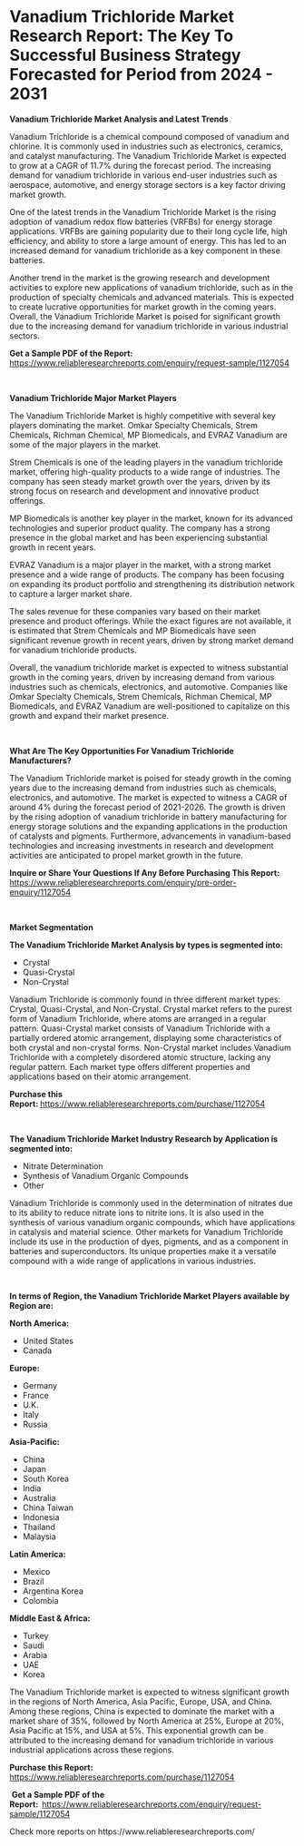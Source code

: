 <p><h1>Vanadium Trichloride Market Research Report: The Key To Successful Business Strategy Forecasted for Period from 2024 - 2031</h1></p><p><strong>Vanadium Trichloride Market Analysis and Latest Trends</strong></p>
<p><p>Vanadium Trichloride is a chemical compound composed of vanadium and chlorine. It is commonly used in industries such as electronics, ceramics, and catalyst manufacturing. The Vanadium Trichloride Market is expected to grow at a CAGR of 11.7% during the forecast period. The increasing demand for vanadium trichloride in various end-user industries such as aerospace, automotive, and energy storage sectors is a key factor driving market growth.</p><p>One of the latest trends in the Vanadium Trichloride Market is the rising adoption of vanadium redox flow batteries (VRFBs) for energy storage applications. VRFBs are gaining popularity due to their long cycle life, high efficiency, and ability to store a large amount of energy. This has led to an increased demand for vanadium trichloride as a key component in these batteries.</p><p>Another trend in the market is the growing research and development activities to explore new applications of vanadium trichloride, such as in the production of specialty chemicals and advanced materials. This is expected to create lucrative opportunities for market growth in the coming years. Overall, the Vanadium Trichloride Market is poised for significant growth due to the increasing demand for vanadium trichloride in various industrial sectors.</p></p>
<p><strong>Get a Sample PDF of the Report:&nbsp;</strong> <a href="https://www.reliableresearchreports.com/enquiry/request-sample/1127054">https://www.reliableresearchreports.com/enquiry/request-sample/1127054</a></p>
<p>&nbsp;</p>
<p><strong>Vanadium Trichloride Major Market Players</strong></p>
<p><p>The Vanadium Trichloride Market is highly competitive with several key players dominating the market. Omkar Specialty Chemicals, Strem Chemicals, Richman Chemical, MP Biomedicals, and EVRAZ Vanadium are some of the major players in the market.</p><p>Strem Chemicals is one of the leading players in the vanadium trichloride market, offering high-quality products to a wide range of industries. The company has seen steady market growth over the years, driven by its strong focus on research and development and innovative product offerings.</p><p>MP Biomedicals is another key player in the market, known for its advanced technologies and superior product quality. The company has a strong presence in the global market and has been experiencing substantial growth in recent years.</p><p>EVRAZ Vanadium is a major player in the market, with a strong market presence and a wide range of products. The company has been focusing on expanding its product portfolio and strengthening its distribution network to capture a larger market share.</p><p>The sales revenue for these companies vary based on their market presence and product offerings. While the exact figures are not available, it is estimated that Strem Chemicals and MP Biomedicals have seen significant revenue growth in recent years, driven by strong market demand for vanadium trichloride products.</p><p>Overall, the vanadium trichloride market is expected to witness substantial growth in the coming years, driven by increasing demand from various industries such as chemicals, electronics, and automotive. Companies like Omkar Specialty Chemicals, Strem Chemicals, Richman Chemical, MP Biomedicals, and EVRAZ Vanadium are well-positioned to capitalize on this growth and expand their market presence.</p></p>
<p>&nbsp;</p>
<p><strong>What Are The Key Opportunities For Vanadium Trichloride Manufacturers?</strong></p>
<p><p>The Vanadium Trichloride market is poised for steady growth in the coming years due to the increasing demand from industries such as chemicals, electronics, and automotive. The market is expected to witness a CAGR of around 4% during the forecast period of 2021-2026. The growth is driven by the rising adoption of vanadium trichloride in battery manufacturing for energy storage solutions and the expanding applications in the production of catalysts and pigments. Furthermore, advancements in vanadium-based technologies and increasing investments in research and development activities are anticipated to propel market growth in the future.</p></p>
<p><strong>Inquire or Share Your Questions If Any Before Purchasing This Report:</strong> <a href="https://www.reliableresearchreports.com/enquiry/pre-order-enquiry/1127054">https://www.reliableresearchreports.com/enquiry/pre-order-enquiry/1127054</a></p>
<p>&nbsp;</p>
<p><strong>Market Segmentation</strong></p>
<p><strong>The Vanadium Trichloride Market Analysis by types is segmented into:</strong></p>
<p><ul><li>Crystal</li><li>Quasi-Crystal</li><li>Non-Crystal</li></ul></p>
<p><p>Vanadium Trichloride is commonly found in three different market types: Crystal, Quasi-Crystal, and Non-Crystal. Crystal market refers to the purest form of Vanadium Trichloride, where atoms are arranged in a regular pattern. Quasi-Crystal market consists of Vanadium Trichloride with a partially ordered atomic arrangement, displaying some characteristics of both crystal and non-crystal forms. Non-Crystal market includes Vanadium Trichloride with a completely disordered atomic structure, lacking any regular pattern. Each market type offers different properties and applications based on their atomic arrangement.</p></p>
<p><strong>Purchase this Report:&nbsp;</strong><a href="https://www.reliableresearchreports.com/purchase/1127054">https://www.reliableresearchreports.com/purchase/1127054</a></p>
<p>&nbsp;</p>
<p><strong>The Vanadium Trichloride Market Industry Research by Application is segmented into:</strong></p>
<p><ul><li>Nitrate Determination</li><li>Synthesis of Vanadium Organic Compounds</li><li>Other</li></ul></p>
<p><p>Vanadium Trichloride is commonly used in the determination of nitrates due to its ability to reduce nitrate ions to nitrite ions. It is also used in the synthesis of various vanadium organic compounds, which have applications in catalysis and material science. Other markets for Vanadium Trichloride include its use in the production of dyes, pigments, and as a component in batteries and superconductors. Its unique properties make it a versatile compound with a wide range of applications in various industries.</p></p>
<p>&nbsp;</p>
<p><strong>In terms of Region, the Vanadium Trichloride Market Players available by Region are:</strong></p>
<p>
    <p> <strong> North America: </strong>
        <ul>
            <li>United States</li>
            <li>Canada</li>
        </ul>
        </p> 
    <p> <strong> Europe: </strong>
        <ul>
            <li>Germany</li>
            <li>France</li>
            <li>U.K.</li>
            <li>Italy</li>
            <li>Russia</li>
        </ul>
        </p> 
    <p> <strong> Asia-Pacific: </strong>
        <ul>
            <li>China</li>
            <li>Japan</li>
            <li>South Korea</li>
            <li>India</li>
            <li>Australia</li>
            <li>China Taiwan</li>
            <li>Indonesia</li>
            <li>Thailand</li>
            <li>Malaysia</li>
        </ul>
        </p> 
    <p> <strong> Latin America: </strong>
        <ul>
            <li>Mexico</li>
            <li>Brazil</li>
            <li>Argentina Korea</li>
            <li>Colombia</li>
        </ul>
        </p> 
    <p> <strong> Middle East & Africa: </strong>
        <ul>
            <li>Turkey</li>
            <li>Saudi</li>
            <li>Arabia</li>
            <li>UAE</li>
            <li>Korea</li>
        </ul>
    </p>
    </p>
<p><p>The Vanadium Trichloride market is expected to witness significant growth in the regions of North America, Asia Pacific, Europe, USA, and China. Among these regions, China is expected to dominate the market with a market share of 35%, followed by North America at 25%, Europe at 20%, Asia Pacific at 15%, and USA at 5%. This exponential growth can be attributed to the increasing demand for vanadium trichloride in various industrial applications across these regions.</p></p>
<p><strong>Purchase this Report: </strong><a href="https://www.reliableresearchreports.com/purchase/1127054">https://www.reliableresearchreports.com/purchase/1127054</a></p>
<p>&nbsp;<strong>Get a Sample PDF of the Report:&nbsp;&nbsp;</strong><a href="https://www.reliableresearchreports.com/enquiry/request-sample/1127054">https://www.reliableresearchreports.com/enquiry/request-sample/1127054</a></p>
<p><strong></strong></p>
<p>Check more reports on https://www.reliableresearchreports.com/</p>